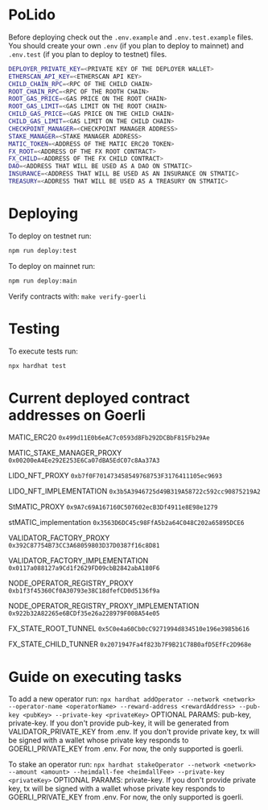 # PoLido
Before deploying check out the `.env.example` and `.env.test.example` files. You should create your own `.env` (if you plan to deploy to mainnet) and `.env.test` (if you plan to deploy to testnet) files.
```bash
DEPLOYER_PRIVATE_KEY=<PRIVATE KEY OF THE DEPLOYER WALLET>
ETHERSCAN_API_KEY=<ETHERSCAN API KEY>
CHILD_CHAIN_RPC=<RPC OF THE CHILD CHAIN>
ROOT_CHAIN_RPC=<RPC OF THE ROOTH CHAIN>
ROOT_GAS_PRICE=<GAS PRICE ON THE ROOT CHAIN>
ROOT_GAS_LIMIT=<GAS LIMIT ON THE ROOT CHAIN>
CHILD_GAS_PRICE=<GAS PRICE ON THE CHILD CHAIN>
CHILD_GAS_LIMIT=<GAS LIMIT ON THE CHILD CHAIN>
CHECKPOINT_MANAGER=<CHECKPOINT MANAGER ADDRESS>
STAKE_MANAGER=<STAKE MANAGER ADDRESS>
MATIC_TOKEN=<ADDRESS OF THE MATIC ERC20 TOKEN>
FX_ROOT=<ADDRESS OF THE FX ROOT CONTRACT>
FX_CHILD=<ADDRESS OF THE FX CHILD CONTRACT>
DAO=<ADDRESS THAT WILL BE USED AS A DAO ON STMATIC>
INSURANCE=<ADDRESS THAT WILL BE USED AS AN INSURANCE ON STMATIC>
TREASURY=<ADDRESS THAT WILL BE USED AS A TREASURY ON STMATIC>
```
# Deploying
To deploy on testnet run:
```bash
npm run deploy:test
```

To deploy on mainnet run:
```bash
npm run deploy:main
```

Verify contracts with:
`make verify-goerli`

# Testing
To execute tests run:
```bash
npx hardhat test
```

# Current deployed contract addresses on Goerli

MATIC_ERC20
`0x499d11E0b6eAC7c0593d8Fb292DCBbF815Fb29Ae`

MATIC_STAKE_MANAGER_PROXY
`0x00200eA4Ee292E253E6Ca07dBA5EdC07c8Aa37A3`

LIDO_NFT_PROXY
`0xb7f0F701473458549768753F3176411105ec9693`

LIDO_NFT_IMPLEMENTATION
`0x3b5A3946725d49B319A58722c592cc90875219A2`

StMATIC_PROXY
`0x9A7c69A167160C507602ecB3Df4911e8E98e1279`

stMATIC_implementation
`0x3563D6DC45c98FfA5b2a64C048C202a65895DCE6`

VALIDATOR_FACTORY_PROXY
`0x392C87754B73CC3A68059803D37D0387f16c8D81`

VALIDATOR_FACTORY_IMPLEMENTATION
`0x0117a088127a9Cd1f2629FD09cbB2842abA180F6`

NODE_OPERATOR_REGISTRY_PROXY
`0xb1f3f45360Cf0A30793e38C18dfefCD0d5136f9a`

NODE_OPERATOR_REGISTRY_PROXY_IMPLEMENTATION
`0x922b32A82265e6BCDf35e26a228979F008A54e05`

FX_STATE_ROOT_TUNNEL
`0x5C0e4a60Cb0cC9271994d834510e196e3985b616`

FX_STATE_CHILD_TUNNER
`0x2071947Fa4f823b7F9B21C78B0afD5EfFc2D968e`

# Guide on executing tasks

To add a new operator run:
`npx hardhat addOperator --network <network> --operator-name <operatorName> --reward-address <rewardAddress> --pub-key <pubKey> --private-key <privateKey>`
OPTIONAL PARAMS: pub-key, private-key.
If you don't provide pub-key, it will be generated from VALIDATOR_PRIVATE_KEY from .env.
If you don't provide private key, tx will be signed with a wallet whose private key responds to GOERLI_PRIVATE_KEY from .env.
For now, the only supported <network> is goerli.

To stake an operator run:
`npx hardhat stakeOperator --network <network> --amount <amount> --heimdall-fee <heimdallFee> --private-key <privateKey>`
OPTIONAL PARAMS: private-key.
If you don't provide private key, tx will be signed with a wallet whose private key responds to GOERLI_PRIVATE_KEY from .env.
For now, the only supported <network> is goerli.
